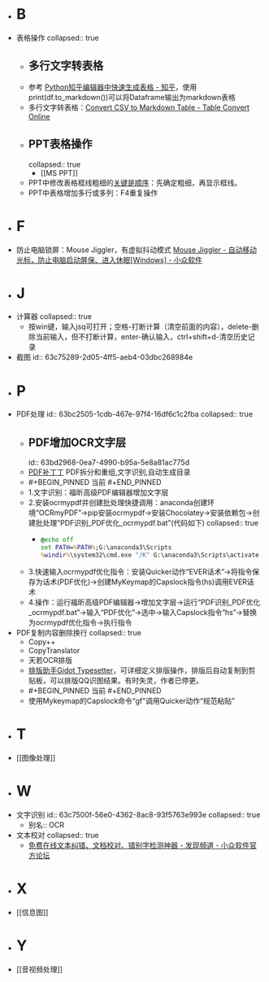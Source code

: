 - # B
- 表格操作
  collapsed:: true
	- ## 多行文字转表格
	- 参考 [Python知乎编辑器中快速生成表格 - 知乎](https://zhuanlan.zhihu.com/p/114281839)，使用print(df.to_markdown())可以将Dataframe输出为markdown表格
	- 多行文字转表格：[Convert CSV to Markdown Table - Table Convert Online](https://tableconvert.com/csv-to-markdown)
	- ## PPT表格操作
	  collapsed:: true
		- [[MS PPT]]
	- PPT中修改表格框线粗细的[关键是顺序](https://zhidao.baidu.com/question/343141671.html)：先确定粗细，再显示框线。
	- PPT中表格增加多行或多列：F4重复操作
- # F
- 防止电脑锁屏：Mouse Jiggler，有虚拟抖动模式 [Mouse Jiggler - 自动移动光标，防止电脑启动屏保、进入休眠[Windows] - 小众软件](https://www.appinn.com/mouse-jiggler-2/)
- # J
- 计算器
  collapsed:: true
	- 按win键，输入jsq可打开；空格-打断计算（清空前面的内容），delete-删除当前输入，但不打断计算，enter-确认输入，ctrl+shift+d-清空历史记录
- 截图
  id:: 63c75289-2d05-4ff5-aeb4-03dbc268984e
- # P
- PDF处理
  id:: 63bc2505-1cdb-467e-97f4-16df6c1c2fba
  collapsed:: true
	- ## PDF增加OCR文字层
	  id:: 63bd2968-0ea7-4990-b95a-5e8a81ac775d
	- [PDF补丁丁](https://www.cnblogs.com/pdfpatcher/) PDF拆分和重组,文字识别,自动生成目录
	- #+BEGIN_PINNED
	  当前
	  #+END_PINNED
	- 1.文字识别：福昕高级PDF编辑器增加文字层
	- 2.安装ocrmypdf并创建批处理快捷调用：anaconda创建环境“OCRmyPDF”->pip安装ocrmypdf->安装Chocolatey->安装依赖包->创建批处理“PDF识别_PDF优化_ocrmypdf.bat”(代码如下)
	  collapsed:: true
		- ``` cmd
		  @echo off    
		  set PATH=%PATH%;G:\anaconda3\Scripts
		  %windir%\system32\cmd.exe "/K" G:\anaconda3\Scripts\activate.bat OCRmyPDF
		  ```
	- 3.快速输入ocrmypdf优化指令：安装Quicker动作“EVER话术”->将指令保存为话术(PDF优化)->创建MyKeymap的Capslock指令(hs)调用EVER话术
	- 4.操作：运行福昕高级PDF编辑器->增加文字层->运行“PDF识别_PDF优化_ocrmypdf.bat”->输入“PDF优化”->选中->输入Capslock指令“hs”->替换为ocrmypdf优化指令->执行指令
- PDF复制内容删除换行
  collapsed:: true
	- Copy++
	- CopyTranslator
	- 天若OCR排版
	- [排版助手Gidot Typesetter](http://www.epinv.com/post/3853.html)，可详细定义排版操作，排版后自动复制到剪贴板，可以排版QQ识图结果。有时失灵，作者已停更。
	- #+BEGIN_PINNED
	  当前
	  #+END_PINNED
	- 使用Mykeymap的Capslock命令“gf”调用Quicker动作“规范粘贴”
- # T
- [[图像处理]]
- # W
- 文字识别
  id:: 63c7500f-56e0-4362-8ac8-93f5763e993e
  collapsed:: true
	- 别名:: OCR
- 文本校对
  collapsed:: true
	- [免费在线文本纠错、文档校对、错别字检测神器 - 发现频道 - 小众软件官方论坛](https://meta.appinn.net/t/topic/34225)
- # X
- [[信息图]]
- # Y
- [[音视频处理]]